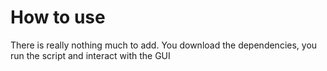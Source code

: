 # How to use

There is really nothing much to add. You download the dependencies, you run the script and interact with the GUI
